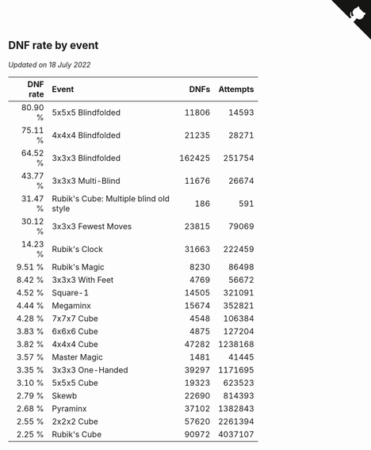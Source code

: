 ## DNF rate by event

*Updated on 18 July 2022*

| DNF rate | Event | DNFs | Attempts |
| ---: | :--- | ---: | ---: |
| 80.90 % | 5x5x5 Blindfolded | 11806 | 14593 |
| 75.11 % | 4x4x4 Blindfolded | 21235 | 28271 |
| 64.52 % | 3x3x3 Blindfolded | 162425 | 251754 |
| 43.77 % | 3x3x3 Multi-Blind | 11676 | 26674 |
| 31.47 % | Rubik's Cube: Multiple blind old style | 186 | 591 |
| 30.12 % | 3x3x3 Fewest Moves | 23815 | 79069 |
| 14.23 % | Rubik's Clock | 31663 | 222459 |
| 9.51 % | Rubik's Magic | 8230 | 86498 |
| 8.42 % | 3x3x3 With Feet | 4769 | 56672 |
| 4.52 % | Square-1 | 14505 | 321091 |
| 4.44 % | Megaminx | 15674 | 352821 |
| 4.28 % | 7x7x7 Cube | 4548 | 106384 |
| 3.83 % | 6x6x6 Cube | 4875 | 127204 |
| 3.82 % | 4x4x4 Cube | 47282 | 1238168 |
| 3.57 % | Master Magic | 1481 | 41445 |
| 3.35 % | 3x3x3 One-Handed | 39297 | 1171695 |
| 3.10 % | 5x5x5 Cube | 19323 | 623523 |
| 2.79 % | Skewb | 22690 | 814393 |
| 2.68 % | Pyraminx | 37102 | 1382843 |
| 2.55 % | 2x2x2 Cube | 57620 | 2261394 |
| 2.25 % | Rubik's Cube | 90972 | 4037107 |


<a href="https://github.com/jonatanklosko/wca_statistics" class="github-corner" aria-label="View source on Github"><svg width="80" height="80" viewBox="0 0 250 250" style="fill:#151513; color:#fff; position: absolute; top: 0; border: 0; right: 0;" aria-hidden="true"><path d="M0,0 L115,115 L130,115 L142,142 L250,250 L250,0 Z"></path><path d="M128.3,109.0 C113.8,99.7 119.0,89.6 119.0,89.6 C122.0,82.7 120.5,78.6 120.5,78.6 C119.2,72.0 123.4,76.3 123.4,76.3 C127.3,80.9 125.5,87.3 125.5,87.3 C122.9,97.6 130.6,101.9 134.4,103.2" fill="currentColor" style="transform-origin: 130px 106px;" class="octo-arm"></path><path d="M115.0,115.0 C114.9,115.1 118.7,116.5 119.8,115.4 L133.7,101.6 C136.9,99.2 139.9,98.4 142.2,98.6 C133.8,88.0 127.5,74.4 143.8,58.0 C148.5,53.4 154.0,51.2 159.7,51.0 C160.3,49.4 163.2,43.6 171.4,40.1 C171.4,40.1 176.1,42.5 178.8,56.2 C183.1,58.6 187.2,61.8 190.9,65.4 C194.5,69.0 197.7,73.2 200.1,77.6 C213.8,80.2 216.3,84.9 216.3,84.9 C212.7,93.1 206.9,96.0 205.4,96.6 C205.1,102.4 203.0,107.8 198.3,112.5 C181.9,128.9 168.3,122.5 157.7,114.1 C157.9,116.9 156.7,120.9 152.7,124.9 L141.0,136.5 C139.8,137.7 141.6,141.9 141.8,141.8 Z" fill="currentColor" class="octo-body"></path></svg></a><style>.github-corner:hover .octo-arm{animation:octocat-wave 560ms ease-in-out}@keyframes octocat-wave{0%,100%{transform:rotate(0)}20%,60%{transform:rotate(-25deg)}40%,80%{transform:rotate(10deg)}}@media (max-width:500px){.github-corner:hover .octo-arm{animation:none}.github-corner .octo-arm{animation:octocat-wave 560ms ease-in-out}}</style>
